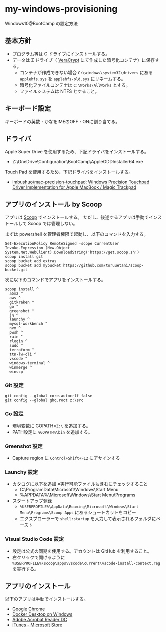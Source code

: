 # my-windows-provisioning
Windows10@BootCamp の設定方法


## 基本方針
* プログラム等は C ドライブにインストールする。
* データは Z ドライブ（ [VeraCrypt](https://www.veracrypt.fr/en/Downloads.html) にて作成した暗号化コンテナ）に保存する。
  * コンテナが作成できない場合 ```C:\windows\system32\drivers``` にある ```applehfs.sys``` を ```applehfs-old.sys``` にリネームする。
  * 暗号化ファイルコンテナは `C:\Works\AllWorks` とする。
  * ファイルシステムは NTFS とすること。


## キーボード設定
キーボードの英数・かなをIMEのOFF・ONに割り当てる。


## ドライバ
Apple Super Drive を使用するため、下記ドライバをインストールする。
- Z:\OneDrive\Configuration\BootCamp\AppleODDInstaller64.exe

Touch Pad を使用するため、下記ドライバをインストールする。
- [imbushuo/mac-precision-touchpad: Windows Precision Touchpad Driver Implementation for Apple MacBook / Magic Trackpad](https://github.com/imbushuo/mac-precision-touchpad)

## アプリのインストール by Scoop
アプリは [Scoop](https://scoop.sh/) でインストールする。
ただし、後述するアプリは手動でインストールして Scoop では管理しない。

まずは powershell を管理者権限で起動し、以下のコマンドを入力する。

```
Set-ExecutionPolicy RemoteSigned -scope CurrentUser
Invoke-Expression (New-Object System.Net.WebClient).DownloadString('https://get.scoop.sh')
scoop install git
scoop bucket add extras
scoop bucket add mybucket https://github.com/toruuetani/scoop-bucket.git
```

次に以下のコマンドでアプリをインストールする。

```
scoop install ^
  a5m2 ^
  aws ^
  gitkraken ^
  go ^
  greenshot ^
  jq ^
  launchy ^
  mysql-workbench ^
  nvm ^
  pwsh ^
  rain ^
  rlogin ^
  sudo ^
  terraform ^
  ttn-lw-cli ^
  vscode ^
  windows-terminal ^
  winmerge ^
  winscp
```

### Git 設定
```
git config --global core.autocrlf false
git config --global ghq.root z:\src
```

### Go 設定
* 環境変数に GOPATH=`Z:\` を追加する。
* PATH設定に `%GOPATH%\bin` を追加する。

### Greenshot 設定
* Capture region に ```Control+Shift+F12``` にアサインする

### Launchy 設定
* カタログに以下を追加 ※実行可能ファイルも含むにチェックすること
  * C:\ProgramData\Microsoft\Windows\Start Menu
  * %APPDATA%\Microsoft\Windows\Start Menu\Programs
* スタートアップ登録
  * ```%USERPROFILE%\AppData\Roaming\Microsoft\Windows\Start Menu\Programs\Scoop Apps``` にあるショートカットをコピー
  * エクスプローラーで ```shell:startup``` を入力して表示されるフォルダにペースト

### Visual Studio Code 設定
* 設定は公式の同期を使用する。アカウントは GitHub を利用すること。
* 右クリックで開けるように ```%USERPROFILE%\scoop\apps\vscode\current\vscode-install-context.reg``` を実行する。

## アプリのインストール
以下のアプリは手動でインストールする。

- [Google Chrome](https://www.google.co.jp/chrome/browser/desktop/)
- [Docker Desktop on Windows](https://docs.docker.com/docker-for-windows/install/)
- [Adobe Acrobat Reader DC](https://get.adobe.com/jp/reader/)
- [iTunes - Microsoft Store](https://www.microsoft.com/ja-jp/p/itunes/9pb2mz1zmb1s?cid=appledotcom&rtc=1&activetab=pivot:overviewtab)



